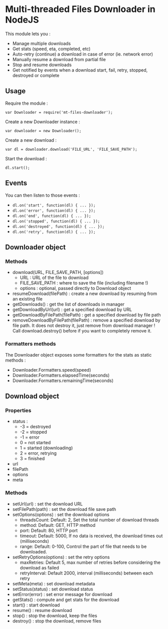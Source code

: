 # Multi-threaded Files Downloader in NodeJS

This module lets you :

- Manage multiple downloads
- Get stats (speed, eta, completed, etc)
- Auto-retry (continue) a download in case of error (ie. network error)
- Manually resume a download from partial file
- Stop and resume downloads
- Get notified by events when a download start, fail, retry, stopped, destroyed or complete

## Usage

Require the module :

	var Downloader = require('mt-files-downloader');

Create a new Downloader instance :

	var downloader = new Downloader();

Create a new download :

	var dl = downloader.download('FILE_URL', 'FILE_SAVE_PATH');

Start the download :

	dl.start();

## Events

You can then listen to those events :

- `dl.on('start', function(dl) { ... });`
- `dl.on('error', function(dl) { ... });`
- `dl.on('end', function(dl) { ... });`
- `dl.on('stopped', function(dl) { ... });`
- `dl.on('destroyed', function(dl) { ... });`
- `dl.on('retry', function(dl) { ... });`

## Downloader object

### Methods

- download(URL, FILE_SAVE_PATH, [options])
    - URL : URL of the file to download
    - FILE_SAVE_PATH : where to save the file (including filename !)
    - options : optional, passed directly to Download object
- resumeDownload(filePath) : create a new download by resuming from an existing file
- getDownloads() : get the list of downloads in manager
- getDownloadByUrl(url) : get a specified download by URL
- getDownloadByFilePath(filePath) : get a specified download by file path
- removeDownloadByFilePath(filePath) : remove a specified download by file path. It does not destroy it, just remove from download manager ! Call download.destroy() before if you want to completely remove it.

### Formatters methods

The Downloader object exposes some formatters for the stats as static methods :

- Downloader.Formatters.speed(speed)
- Downloader.Formatters.elapsedTime(seconds)
- Downloader.Formatters.remainingTime(seconds)

## Download object

### Properties

- status : 
    - -3 = destroyed
    - -2 = stopped
    - -1 = error
    - 0 = not started
    - 1 = started (downloading)
    - 2 = error, retrying
    - 3 = finished
- url
- filePath
- options
- meta

### Methods

- setUrl(url) : set the download URL
- setFilePath(path) : set the download file save path
- setOptions(options) : set the download options
    - threadsCount: Default: 2, Set the total number of download threads
    - method: Default: GET, HTTP method
    - port: Default: 80, HTTP port
    - timeout: Default: 5000, If no data is received, the download times out (milliseconds)
    - range: Default: 0-100, Control the part of file that needs to be downloaded.
- setRetryOptions(options) : set the retry options
    - maxRetries: Default 5, max number of retries before considering the download as failed
    - retryInterval: Default 2000, interval (milliseconds) between each retry
- setMeta(meta) : set download metadata
- setStatus(status) : set download status
- setError(error) : set error message for download
- getStats() : compute and get stats for the download
- start() : start download
- resume() : resume download
- stop() : stop the download, keep the files
- destroy() : stop the download, remove files
